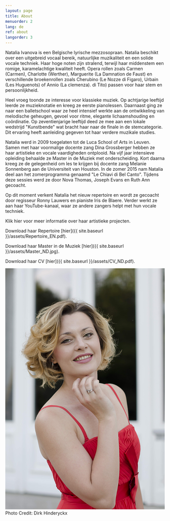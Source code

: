 ```yaml
---
layout: page
title: About
menuorder: 2
lang: de
ref: about
langorder: 3
---
```


Natalia Ivanova is een Belgische lyrische mezzosopraan. Natalia beschikt over een uitgebreid vocaal bereik, natuurlijke muzikaliteit en een solide vocale techniek. Haar hoge noten zijn stralend, terwijl haar middenstem een romige, karamelachtige kwaliteit heeft. Opera rollen zoals Carmen (Carmen), Charlotte (Werther), Marguerite (La Damnation de Faust) en verschillende broekenrollen zoals Cherubino (Le Nozze di Figaro), Urbain (Les Huguenots) of Annio (La clemenza). di Tito) passen voor haar stem en persoonlijkheid.

Heel vroeg toonde ze interesse voor klassieke muziek. Op achtjarige leeftijd leerde ze muzieknotatie en kreeg ze eerste pianolessen. Daarnaast ging ze naar een balletschool waar ze heel intensief werkte aan de ontwikkeling van melodische geheugen, gevoel voor ritme, elegante lichaamshouding en coördinatie. Op zeventienjarige leeftijd deed ze mee aan een lokale wedstrijd "Kunstbende" wat bracht haar naar de finale in de stemcategorie. Dit ervaring heeft aanleiding gegeven tot haar verdere muzikale studies.

Natalia werd in 2009 toegelaten tot de Luca School of Arts in Leuven. Samen met haar voormalige docente zang Dina Grossberger hebben ze haar artistieke en vocale vaardigheden ontplooid. Na vijf jaar intensieve opleiding behaalde ze Master in de Muziek met onderscheiding. Kort daarna kreeg ze de gelegenheid om les te krijgen bij docente zang Melanie Sonnenberg aan de Universiteit van Houston. In de zomer 2015 nam Natalia deel aan het zomerprogramma genaamd "Le Chiavi di Bel Canto". Tijdens deze sessies werd ze door Nova Thomas, Joseph Evans en Ruth Ann gecoacht.

Op dit moment verkent Natalia het nieuw repertoire en wordt ze gecoacht door regisseur Ronny Lauwers en pianiste Iris de Blaere. Verder werkt ze aan haar YouTube-kanaal, waar ze andere zangers helpt met hun vocale techniek.

Klik hier voor meer informatie over haar artistieke projecten.

Download haar Repertoire [hier]({{ site.baseurl }}/assets/Repertoire_EN.pdf).

Download haar Master in de Muziek [hier]({{ site.baseurl }}/assets/Master_ND.jpg).

Download haar CV [hier]({{ site.baseurl }}/assets/CV_ND.pdf).                                  
                                                                                   
![A bio picture](assets/DSC_1026.jpg) Photo Credit: Dirk Hinderyckx
